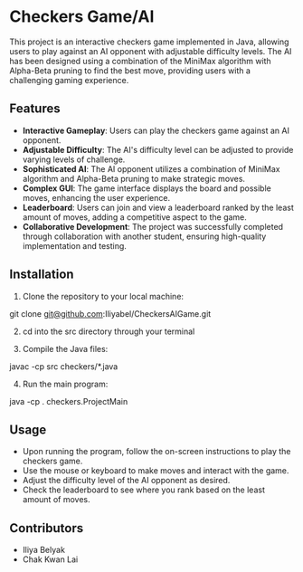 # Checkers Game/AI

This project is an interactive checkers game implemented in Java, allowing users to play against an AI opponent with adjustable difficulty levels. The AI has been designed using a combination of the MiniMax algorithm with Alpha-Beta pruning to find the best move, providing users with a challenging gaming experience.


## Features

- **Interactive Gameplay**: Users can play the checkers game against an AI opponent.
- **Adjustable Difficulty**: The AI's difficulty level can be adjusted to provide varying levels of challenge.
- **Sophisticated AI**: The AI opponent utilizes a combination of MiniMax algorithm and Alpha-Beta pruning to make strategic moves.
- **Complex GUI**: The game interface displays the board and possible moves, enhancing the user experience.
- **Leaderboard**: Users can join and view a leaderboard ranked by the least amount of moves, adding a competitive aspect to the game.
- **Collaborative Development**: The project was successfully completed through collaboration with another student, ensuring high-quality implementation and testing.


## Installation

1. Clone the repository to your local machine:

git clone git@github.com:Iliyabel/CheckersAIGame.git

2. cd into the src directory through your terminal

3. Compile the Java files:

javac -cp src checkers/*.java

4. Run the main program:

java -cp . checkers.ProjectMain

## Usage

- Upon running the program, follow the on-screen instructions to play the checkers game.
- Use the mouse or keyboard to make moves and interact with the game.
- Adjust the difficulty level of the AI opponent as desired.
- Check the leaderboard to see where you rank based on the least amount of moves.


## Contributors

- Iliya Belyak
- Chak Kwan Lai
